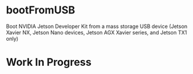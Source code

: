 # bootFromUSB
Boot NVIDIA Jetson Developer Kit from a mass storage USB device (Jetson Xavier NX, Jetson Nano devices, Jetson AGX Xavier series, and Jetson TX1 only)


<h1>Work In Progress</h1>
